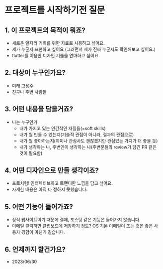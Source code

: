 # 프로젝트를 시작하기전 질문

## 1. 이 프로젝트의 목적이 뭐죠?
- 새로운 일자리 기회를 위한 자료로 사용하고 싶어요.
- 제가 누군지 표현하고 싶어요 (그러면서 제가 진짜 누군지도 확인해보고 싶어요.)
- flutter를 이용한 디자인 기술을 연마하고 싶어요.

## 2. 대상이 누구인가요?
- 미래 고용주
- 친구나 주변 사람들

## 3. 어떤 내용을 담을거죠?
- 나는 누구인가
    - 내가 가지고 있는 인간적인 자질들(=soft skills)
    - 내가 뭘 만들 수 있는지(기술적 관점이 아니라, 결과의 관점으로)
    - 내가 뭘 좋아하는지(취미나 관심사도 괜찮겠지만 관심있는 가치가 더 좋을 듯)
    - 내가 생각하는 나, 주변인이 생각하는 나(주변분들의 review가 담긴 PR 같은 것이 필요함)

## 4. 어떤 디자인으로 만들 생각이죠?
- 프로처럼! 인터렉티브하고 트랜디한 느낌을 담고 싶어요.
- 자세한 내용은 아직 다 정하지 못했습니다.

## 5. 어떤 기능이 들어가죠?
- 정적 웹사이트이기 때문에 결제, 포스팅 같은 기능은 들어가지 않습니다.
- 이메일 클릭하면 클립보드에 저장하기 정도? OS 기본 이메일이 뜨는 것은 좋은 사용자 경험이 아닌거 같습니다.

## 6. 언제까지 할건가요?
- 2023/06/30
